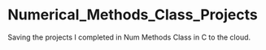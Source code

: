 # Numerical_Methods_Class_Projects

Saving the projects I completed in Num Methods Class in C to the cloud.
